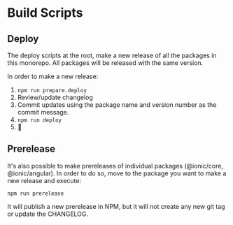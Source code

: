 # Build Scripts

## Deploy

The deploy scripts at the root, make a new release of all the packages in this monorepo.
All packages will be released with the same version.

In order to make a new release:

1. `npm run prepare.deploy`
2. Review/update changelog
3. Commit updates using the package name and version number as the commit message.
4. `npm run deploy`
5. :tada:


## Prerelease

It's also possible to make prereleases of individual packages (@ionic/core, @ionic/angular).
In order to do so, move to the package you want to make a new release and execute:
```
npm run prerelease
```

It will publish a new prerelease in NPM, but it will not create any new git tag
or update the CHANGELOG.
